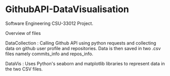 # GithubAPI-DataVisualisation

Software Engineering CSU-33012 Project.

Overview of files

DataCollection : Calling Github API using python requests and collecting data on github user profile and repositories. Data is then saved in two .csv files namely commits_info and repos_info.

DataVis : Uses Python's seaborn and matplotlib libraries to represent data in the two CSV files.
